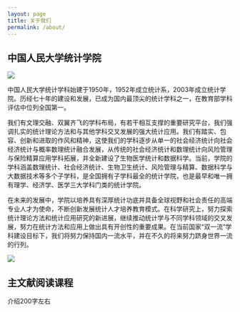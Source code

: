 ```yaml
---
layout: page
title: 关于我们
permalink: /about/
---
```


## 中国人民大学统计学院

![](http://stat.ruc.edu.cn/images/logo_01.jpg)

 中国人民大学统计学科始建于1950年，1952年成立统计系，2003年成立统计学院。历经七十年的建设和发展，已成为国内最顶尖的统计学科之一，在教育部学科评估中位列全国第一。

我们有文理交融、双翼齐飞的学科布局，有若干相互支撑的重要研究平台，我们强调扎实的统计理论方法和与其他学科交叉发展的强大统计应用。我们有踏实、包容、创新和进取的作风和精神，这使我们的学科逐步从单一的社会经济统计向社会经济统计与概率数理统计融合发展，从传统的社会经济统计和数理统计向风险管理与保险精算应用学科拓展，并全新建设了生物医学统计和数据科学。当前，学院的学科涵盖数理统计、社会经济统计、生物卫生统计、风险管理与精算、数据科学与大数据技术等多个子学科，是全国拥有子学科最全的统计学院，也是最早和唯一拥有理学、经济学、医学三大学科门类的统计学院。

在未来的发展中，学院以培养具有深厚统计功底并具备全球视野和社会责任的高端专业人才为使命，不断创新发展统计人才培养教育模式。在科学研究上，努力探索统计理论方法和统计应用研究的新进展，继续推动统计学与不同学科领域的交叉发展，努力在统计方法和应用上做出具有开创性的重要成果。在当前国家“双一流”学科建设目标下，我们将努力保持国内一流水平，并在不久的将来努力跻身世界一流的行列。 


![](http://stat.ruc.edu.cn/images/rwm.jpg)

## 主文献阅读课程

介绍200字左右
